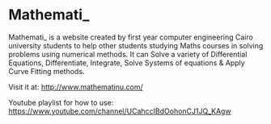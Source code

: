 # Mathemati_
Mathemati_  is a website created by first year computer engineering Cairo university students to help other students studying Maths courses in solving problems using numerical methods. It can Solve a variety of Differential Equations, Differentiate, Integrate, Solve Systems of equations & Apply Curve Fitting methods. 

Visit it at:
http://www.mathematinu.com/

Youtube playlist for how to use: 
https://www.youtube.com/channel/UCahccIBdOohonCJ1JQ_KAgw
